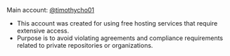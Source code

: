 Main account: [@timothycho01](https://github.com/timothycho01)
- This account was created for using free hosting services that require extensive access.
- Purpose is to avoid violating agreements and compliance requirements related to private repositories or organizations.
<!---
timothycho01-public-only/timothycho01-public-only is a ✨ special ✨ repository because its `README.md` (this file) appears on your GitHub profile.
You can click the Preview link to take a look at your changes.
--->
